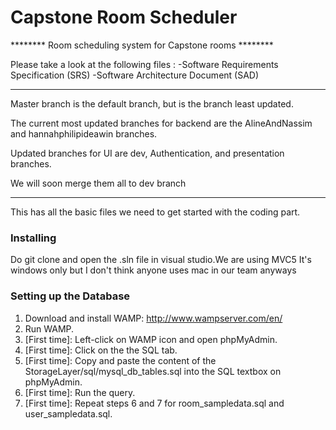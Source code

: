 # Capstone Room Scheduler

******** Room scheduling system for Capstone rooms ********

Please take a look at the following files :
-Software Requirements Specification (SRS) 
-Software Architecture Document (SAD)

-------

Master branch is the default branch, but is the branch least updated. 

The current most updated branches for backend are the AlineAndNassim and hannahphilipideawin branches. 

Updated branches for UI are dev, Authentication, and presentation branches. 

We will soon merge them all to dev branch

-------

This has all the basic files we need to get started with the coding part.

### Installing
Do git clone and open the .sln file in visual studio.We are using MVC5 It's windows only but I don't think anyone uses mac in our team anyways

### Setting up the Database
1. Download and install WAMP: http://www.wampserver.com/en/
2. Run WAMP.
3. [First time]: Left-click on WAMP icon and open phpMyAdmin.
4. [First time]: Click on the the SQL tab.
5. [First time]: Copy and paste the content of the StorageLayer/sql/mysql_db_tables.sql into the SQL textbox on phpMyAdmin.
6. [First time]: Run the query.
7. [First time]: Repeat steps 6 and 7 for room_sampledata.sql and user_sampledata.sql.


